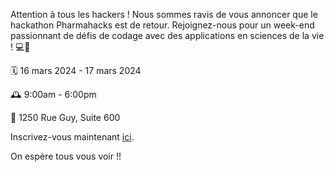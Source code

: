 Attention à tous les hackers ! Nous sommes ravis de vous annoncer que le hackathon Pharmahacks est de retour. Rejoignez-nous pour un week-end passionnant de défis de codage avec des applications en sciences de la vie ! 💻🙌

🗓️ 16 mars 2024 - 17 mars 2024

🕰️ 9:00am - 6:00pm

📍 1250 Rue Guy, Suite 600

Inscrivez-vous maintenant [ici](https://forms.office.com/pages/responsepage.aspx?id=cZYxzedSaEqvqfz4-J8J6mJrVJiWO71Dj2Ron4sFt3xUOENGQjVPUkgyNDFaMk9ZQjRJNzZDUkc3OC4u).

On espère tous vous voir !!